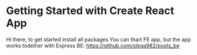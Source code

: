 # Getting Started with Create React App

Hi there, to get started install all packages
You can thart FE app, but the app works todether with Express BE: https://github.com/olega982/posts_be
